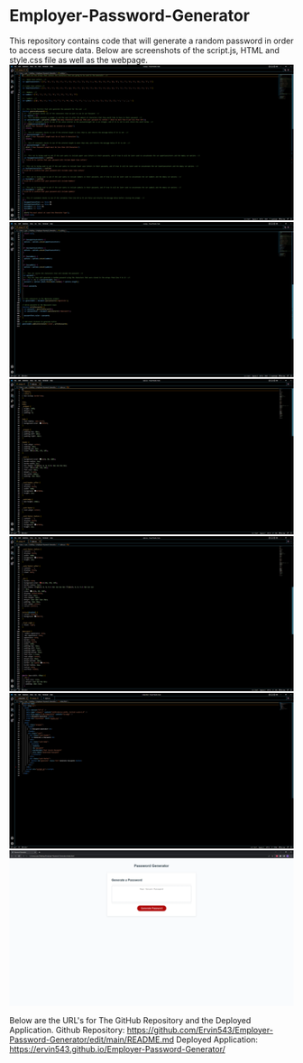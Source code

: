 # Employer-Password-Generator
This repository contains code that will generate a random password in order to access secure data.
Below are screenshots of the script.js, HTML and style.css file as well as the webpage.
![This is my script.js 1](Images/Javascript-1.PNG) 
![This is my script.js 2](Images/Javascript-2.PNG) 
![This is my CSS 1](Images/CSS-1.PNG) 
![This is my CSS 2](Images/CSS-2.PNG) 
![This is my HTML](Images/01-Index-HTML-Capture.PNG) 
![This is the Webpage](Images/Website.PNG) 

Below are the URL's for The GitHub Repository and the Deployed Application.
Github Repository: https://github.com/Ervin543/Employer-Password-Generator/edit/main/README.md
Deployed Application: https://ervin543.github.io/Employer-Password-Generator/
